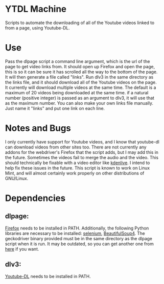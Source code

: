 # YTDL Machine
Scripts to automate the downloading of all of the Youtube videos linked to from a page, using Youtube-DL.

# Use
Pass the dlpage script a command line argument, which is the url of the page to get video links from.
It should open up Firefox and open the page, this is so it can be sure it has scrolled all the way to the bottom of the page.
It will then generate a file called "links".
Run dlv3 in the same directory as the links file, and it should download all of the Youtube videos on the page.
It currently will download multiple videos at the same time.
The default is a maximum of 20 videos being downloaded at the same time.
if a natural number (positive integer) is passed as an argument to dlv3, it will use that as the maximum number.
You can also make your own links file manually.
Just name it "links" and put one link on each line.

# Notes and Bugs
I only currently have support for Youtube videos, and I know that youtube-dl can download videos from other sites too.
There are not currently any addons for the webdriver's Firefox that the script adds, but I may add this in the future.
Sometimes the videos fail to merge the audio and the video.
This should technically be fixable with a video editor like [kdenlive](https://kdenlive.org/en/).
I intend to help fix these issues in the future.
This script is known to work on Linux Mint, and will almost certainly work properly on other distributions of GNU/Linux.

# Dependencies
## dlpage:
[Firefox](https://www.mozilla.org/en-US/firefox/new/) needs to be installed in PATH.
Additionally, the following Python libraries are necessary to be installed: [selenium](https://pypi.org/project/selenium/), [BeautifulSoup4](https://pypi.org/project/beautifulsoup4/).
The geckodriver binary provided must be in the same directory as the dlpage script when it is run.
It may be outdated, so you can get another one from [here](https://github.com/mozilla/geckodriver/releases) if you want.
## dlv3:
[Youtube-DL](https://yt-dl.org/) needs to be installed in PATH.
